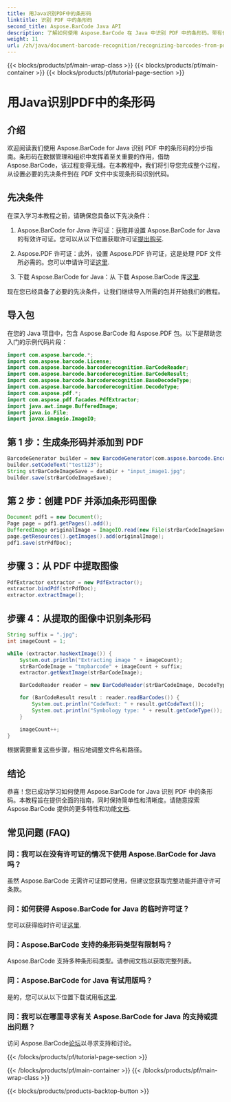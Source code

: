 ```yaml
---
title: 用Java识别PDF中的条形码
linktitle: 识别 PDF 中的条形码
second_title: Aspose.BarCode Java API
description: 了解如何使用 Aspose.BarCode 在 Java 中识别 PDF 中的条形码。带有代码示例的分步指南。提高您的数据管理效率！
weight: 11
url: /zh/java/document-barcode-recognition/recognizing-barcodes-from-pdf/
---
```


{{< blocks/products/pf/main-wrap-class >}}
{{< blocks/products/pf/main-container >}}
{{< blocks/products/pf/tutorial-page-section >}}

# 用Java识别PDF中的条形码


## 介绍

欢迎阅读我们使用 Aspose.BarCode for Java 识别 PDF 中的条形码的分步指南。条形码在数据管理和组织中发挥着至关重要的作用，借助 Aspose.BarCode，该过程变得无缝。在本教程中，我们将引导您完成整个过程，从设置必要的先决条件到在 PDF 文件中实现条形码识别代码。

## 先决条件

在深入学习本教程之前，请确保您具备以下先决条件：

1.  Aspose.BarCode for Java 许可证：获取并设置 Aspose.BarCode for Java 的有效许可证。您可以从以下位置获取许可证[提出购买](https://purchase.aspose.com/buy).

2. Aspose.PDF 许可证：此外，设置 Aspose.PDF 许可证，这是处理 PDF 文件所必需的。您可以申请许可证[这里](https://purchase.aspose.com/temporary-license/).

3. 下载 Aspose.BarCode for Java：从 下载 Aspose.BarCode 库[这里](https://releases.aspose.com/barcode/java/).

现在您已经具备了必要的先决条件，让我们继续导入所需的包并开始我们的教程。

## 导入包

在您的 Java 项目中，包含 Aspose.BarCode 和 Aspose.PDF 包。以下是帮助您入门的示例代码片段：

```java
import com.aspose.barcode.*;
import com.aspose.barcode.License;
import com.aspose.barcode.barcoderecognition.BarCodeReader;
import com.aspose.barcode.barcoderecognition.BarCodeResult;
import com.aspose.barcode.barcoderecognition.BaseDecodeType;
import com.aspose.barcode.barcoderecognition.DecodeType;
import com.aspose.pdf.*;
import com.aspose.pdf.facades.PdfExtractor;
import java.awt.image.BufferedImage;
import java.io.File;
import javax.imageio.ImageIO;
```

## 第 1 步：生成条形码并添加到 PDF

```java
BarcodeGenerator builder = new BarcodeGenerator(com.aspose.barcode.EncodeTypes.CODE_39_STANDARD);
builder.setCodeText("test123");
String strBarCodeImageSave = dataDir + "input_image1.jpg";
builder.save(strBarCodeImageSave);
```

## 第 2 步：创建 PDF 并添加条形码图像

```java
Document pdf1 = new Document();
Page page = pdf1.getPages().add();
BufferedImage originalImage = ImageIO.read(new File(strBarCodeImageSave));
page.getResources().getImages().add(originalImage);
pdf1.save(strPdfDoc);
```

## 步骤 3：从 PDF 中提取图像

```java
PdfExtractor extractor = new PdfExtractor();
extractor.bindPdf(strPdfDoc);
extractor.extractImage();
```

## 步骤 4：从提取的图像中识别条形码

```java
String suffix = ".jpg";
int imageCount = 1;

while (extractor.hasNextImage()) {
    System.out.println("Extracting image " + imageCount);
    strBarCodeImage = "tmpbarcode" + imageCount + suffix;
    extractor.getNextImage(strBarCodeImage);

    BarCodeReader reader = new BarCodeReader(strBarCodeImage, DecodeType.CODE_39_EXTENDED);

    for (BarCodeResult result : reader.readBarCodes()) {
        System.out.println("CodeText: " + result.getCodeText());
        System.out.println("Symbology type: " + result.getCodeType());
    }

    imageCount++;
}
```

根据需要重复这些步骤，相应地调整文件名和路径。

## 结论

恭喜！您已成功学习如何使用 Aspose.BarCode for Java 识别 PDF 中的条形码。本教程旨在提供全面的指南，同时保持简单性和清晰度。请随意探索 Aspose.BarCode 提供的更多特性和功能[文档](https://reference.aspose.com/barcode/java/).

## 常见问题 (FAQ)

### 问：我可以在没有许可证的情况下使用 Aspose.BarCode for Java 吗？
虽然 Aspose.BarCode 无需许可证即可使用，但建议您获取完整功能并遵守许可条款。

### 问：如何获得 Aspose.BarCode for Java 的临时许可证？
您可以获得临时许可证[这里](https://purchase.aspose.com/temporary-license/).

### 问：Aspose.BarCode 支持的条形码类型有限制吗？
Aspose.BarCode 支持多种条形码类型。请参阅文档以获取完整列表。

### 问：Aspose.BarCode for Java 有试用版吗？
是的，您可以从以下位置下载试用版[这里](https://releases.aspose.com/).

### 问：我可以在哪里寻求有关 Aspose.BarCode for Java 的支持或提出问题？
访问 Aspose.BarCode[论坛](https://forum.aspose.com/c/barcode/13)以寻求支持和讨论。

{{< /blocks/products/pf/tutorial-page-section >}}

{{< /blocks/products/pf/main-container >}}
{{< /blocks/products/pf/main-wrap-class >}}

{{< blocks/products/products-backtop-button >}}
